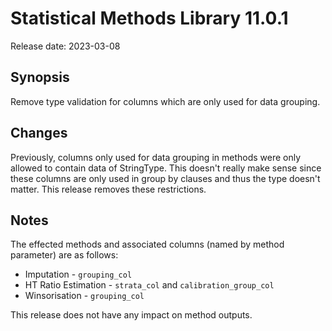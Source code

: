 # Statistical Methods Library 11.0.1

Release date: 2023-03-08

## Synopsis

Remove type validation for columns which are only used for data grouping.

## Changes

Previously, columns only used for data grouping in methods were only allowed
to contain data of StringType. This doesn't really make sense since these
columns are only used in group by clauses and thus the type doesn't matter.
This release removes these restrictions.

## Notes

The effected methods and associated columns (named by method parameter) are
as follows:

* Imputation - `grouping_col`
* HT Ratio Estimation - `strata_col` and `calibration_group_col`
* Winsorisation - `grouping_col`

This release does not have any impact on method outputs.
